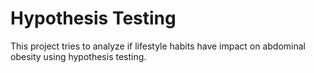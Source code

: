 # Hypothesis Testing
This project tries to analyze if lifestyle habits have impact on abdominal obesity using hypothesis testing.
